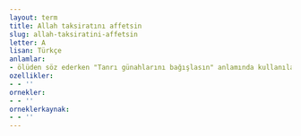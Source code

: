 ```yaml
---
layout: term
title: Allah taksiratını affetsin
slug: allah-taksiratini-affetsin
letter: A
lisan: Türkçe
anlamlar:
- ölüden söz ederken "Tanrı günahlarını bağışlasın" anlamında kullanılan bir söz
ozellikler:
- - ''
ornekler:
- - ''
orneklerkaynak:
- - ''
---
```

